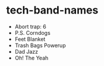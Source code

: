 # tech-band-names

* Abort trap: 6
* P.S. Corndogs
* Feet Blanket
* Trash Bags Powerup
* Dad Jazz
* Oh! The Yeah
